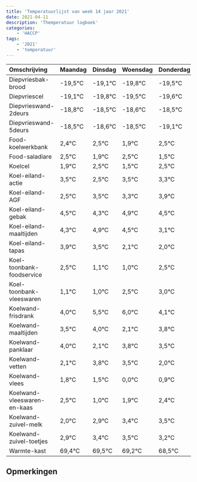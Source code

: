 ```yaml
---
title: 'Temperatuurlijst van week 14 jaar 2021'
date: 2021-04-11
description: 'Themperatuur logboek'
categories:
    - 'HACCP'
tags:
    - '2021'
    - 'temperatuur'
---
```

|Omschrijving|Maandag|Dinsdag|Woensdag|Donderdag|Vrijdag|Zaterdag|Zondag|
|:---|:---|:---|:---|:---|:---|:---|:---|
|Diepvriesbak-brood|-19,5°C|-19,1°C|-19,8°C|-19,5°C|-19,6°C|-19,5°C|-20,1°C|
|Diepvriescel|-19,1°C|-19,8°C|-19,5°C|-19,6°C|-19,5°C|-20,1°C|-19,5°C|
|Diepvrieswand-2deurs|-18,8°C|-18,5°C|-18,6°C|-18,5°C|-19,1°C|-18,5°C|-19,5°C|
|Diepvrieswand-5deurs|-18,5°C|-18,6°C|-18,5°C|-19,1°C|-18,5°C|-19,5°C|-18,5°C|
|Food-koelwerkbank|2,4°C|2,5°C|1,9°C|2,5°C|1,5°C|2,5°C|2,3°C|
|Food-saladiare|2,5°C|1,9°C|2,5°C|1,5°C|2,5°C|2,3°C|2,9°C|
|Koelcel|1,9°C|2,5°C|1,5°C|2,5°C|2,3°C|2,9°C|2,5°C|
|Koel-eiland-actie|3,5°C|2,5°C|3,5°C|3,3°C|3,9°C|3,5°C|2,1°C|
|Koel-eiland-AGF|2,5°C|3,5°C|3,3°C|3,9°C|3,5°C|2,1°C|2,0°C|
|Koel-eiland-gebak|4,5°C|4,3°C|4,9°C|4,5°C|3,1°C|3,0°C|4,5°C|
|Koel-eiland-maaltijden|4,3°C|4,9°C|4,5°C|3,1°C|3,0°C|4,5°C|5,0°C|
|Koel-eiland-tapas|3,9°C|3,5°C|2,1°C|2,0°C|3,5°C|4,0°C|2,1°C|
|Koel-toonbank-foodservice|2,5°C|1,1°C|1,0°C|2,5°C|3,0°C|1,1°C|2,8°C|
|Koel-toonbank-vleeswaren|1,1°C|1,0°C|2,5°C|3,0°C|1,1°C|2,8°C|2,5°C|
|Koelwand-frisdrank|4,0°C|5,5°C|6,0°C|4,1°C|5,8°C|5,5°C|4,0°C|
|Koelwand-maaltijden|3,5°C|4,0°C|2,1°C|3,8°C|3,5°C|2,0°C|2,9°C|
|Koelwand-panklaar|4,0°C|2,1°C|3,8°C|3,5°C|2,0°C|2,9°C|3,4°C|
|Koelwand-vetten|2,1°C|3,8°C|3,5°C|2,0°C|2,9°C|3,4°C|3,5°C|
|Koelwand-vlees|1,8°C|1,5°C|0,0°C|0,9°C|1,4°C|1,5°C|1,2°C|
|Koelwand-vleeswaren-en-kaas|2,5°C|1,0°C|1,9°C|2,4°C|2,5°C|2,2°C|1,5°C|
|Koelwand-zuivel-melk|2,0°C|2,9°C|3,4°C|3,5°C|3,2°C|2,5°C|3,5°C|
|Koelwand-zuivel-toetjes|2,9°C|3,4°C|3,5°C|3,2°C|2,5°C|3,5°C|3,5°C|
|Warmte-kast|69,4°C|69,5°C|69,2°C|68,5°C|69,5°C|69,5°C|69,8°C|

## Opmerkingen


